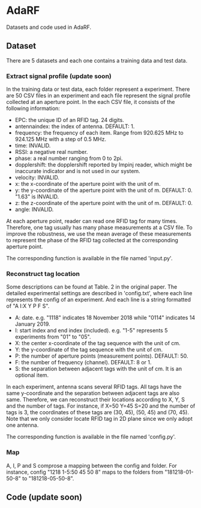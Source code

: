 # AdaRF
Datasets and code used in AdaRF.

## Dataset
There are 5 datasets and each one contains a training data and test data. 

### Extract signal profile (update soon)
In the training data or test data, each folder represent a experiment. There are 50 CSV files in an experiment and each file represent the signal profile collected at an aperture point. In the each CSV file, it consists of the following information:
* EPC: the unique ID of an RFID tag. 24 digits.
* antennaindex: the index of antenna. DEFAULT: 1.
* frequency: the frequency of each item. Range from 920.625 MHz to 924.125 MHz with a step of 0.5 MHz.
* time: INVALID.
* RSSI: a negative real number.
* phase: a real number ranging from 0 to 2pi.
* dopplershift: the dopplershift reported by Impinj reader, which might be inaccurate indicator and is not used in our system.
* velocity: INVALID.
* x: the x-coordinate of the aperture point with the unit of m.
* y: the y-coordinate of the aperture point with the unit of m. DEFAULT: 0. "1.63" is INVALID.
* z: the z-coordinate of the aperture point with the unit of m. DEFAULT: 0.
* angle: INVALID.

At each aperture point, reader can read one RFID tag for many times. Therefore, one tag usually has many phase measurements at a CSV file. To improve the robustness, we use the mean average of these measurements to represent the phase of the RFID tag collected at the corresponding aperture point.

The corresponding function is available in the file named 'input.py'.

### Reconstruct tag location
Some descriptions can be found at Table. 2 in the original paper. The detailed experimental settings are described in 'config.txt', where each line represents the config of an experiment. And each line is a string formatted of "A I:X Y P F S".
* A: date. e.g. "1118" indicates 18 November 2018 while "0114" indicates 14 January 2019.
* I: start index and end index (included). e.g. "1-5" represents 5 experiments from "01" to "05".
* X: the center x-coordinate of the tag sequence with the unit of cm.
* Y: the y-coordinate of the tag sequence with the unit of cm.
* P: the number of aperture points (measurement points). DEFAULT: 50.
* F: the number of frequency (channel). DEFAULT: 8 or 1.
* S: the separation between adjacent tags with the unit of cm. It is an optional item.

In each experiment, antenna scans several RFID tags. All tags have the same y-coordinate and the separation between adjacent tags are also same. Therefore, we can reconstruct their locations according to X, Y, S and the number of tags. For instance, if X=50 Y=45 S=20 and the number of tags is 3, the coordinates of these tags are (30, 45), (50, 45) and (70, 45). Note that we only consider locate RFID tag in 2D plane since we only adopt one antenna.

The corresponding function is available in the file named 'config.py'.

### Map

A, I, P and S comprose a mapping between the config and folder. For instance, config "1218 1-5:50 45 50 8" maps to the folders from "181218-01-50-8" to "181218-05-50-8".

## Code  (update soon)

